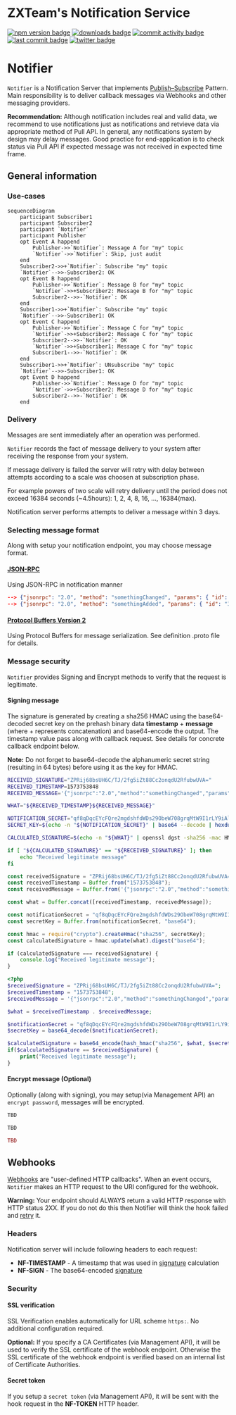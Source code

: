 # ZXTeam's Notification Service
[![npm version badge](https://img.shields.io/npm/v/@zxteam/identity.service.svg)](https://www.npmjs.com/package/@zxteam/notification.service)
[![downloads badge](https://img.shields.io/npm/dm/@zxteam/identity.service.svg)](https://www.npmjs.org/package/@zxteam/notification.service)
[![commit activity badge](https://img.shields.io/github/commit-activity/m/zxteamorg/node.notification.service)](https://github.com/zxteamorg/node.notification.service/pulse)
[![last commit badge](https://img.shields.io/github/last-commit/zxteamorg/node.notification.service)](https://github.com/zxteamorg/node.notification.service/graphs/commit-activity)
[![twitter badge](https://img.shields.io/twitter/follow/zxteamorg?style=social&logo=twitter)](https://twitter.com/zxteamorg)

# Notifier
`Notifier` is a Notification Server that implements [Publish–Subscribe](https://en.wikipedia.org/wiki/Publish%E2%80%93subscribe_pattern) Pattern. Main responsibility is to deliver callback messages via Webhooks and other messaging providers.

>>>
**Recommendation:** Although notification includes real and valid data, we recommend to use notifications just as notifications and retvieve data via appropriate method of Pull API.
In general, any notifications system by design may delay messages. Good practice for end-application is to check status via Pull API if expected message was not received in expected time frame.
>>>

## General information

### Use-cases

```mermaid
sequenceDiagram
	participant Subscriber1
	participant Subscriber2
	participant `Notifier`
	participant Publisher
	opt Event A happend
		Publisher->>`Notifier`: Message A for "my" topic
		`Notifier`->>`Notifier`: Skip, just audit
	end
	Subscriber2->>+`Notifier`: Subscribe "my" topic
	`Notifier`-->>-Subscriber2: OK
	opt Event B happend
		Publisher->>`Notifier`: Message B for "my" topic
		`Notifier`->>+Subscriber2: Message B for "my" topic
		Subscriber2-->>-`Notifier`: OK
	end
	Subscriber1->>+`Notifier`: Subscribe "my" topic
	`Notifier`-->>-Subscriber1: OK
	opt Event C happend
		Publisher->>`Notifier`: Message C for "my" topic
		`Notifier`->>+Subscriber2: Message C for "my" topic
		Subscriber2-->>-`Notifier`: OK
		`Notifier`->>+Subscriber1: Message C for "my" topic
		Subscriber1-->>-`Notifier`: OK
	end
	Subscriber1->>+`Notifier`: UNsubscribe "my" topic
	`Notifier`-->>-Subscriber1: OK
	opt Event D happend
		Publisher->>`Notifier`: Message D for "my" topic
		`Notifier`->>+Subscriber2: Message D for "my" topic
		Subscriber2-->>-`Notifier`: OK
	end
```

### Delivery
Messages are sent immediately after an operation was performed.

`Notifier` records the fact of message delivery to your system after receiving the response from your system.

If message delivery is failed the server will retry with delay between attempts according to a scale was choosen at subscription phase.

For example powers of two scale will retry delivery until the period does not exceed 16384 seconds (~4.5hours): 1, 2, 4, 8, 16, ..., 16384(max).

Notification server performs attempts to deliver a message within 3 days.

### Selecting message format
Along with setup your notification endpoint, you may choose message format.

#### [JSON-RPC](https://www.jsonrpc.org/specification)
Using JSON-RPC in notification manner
```JSON
--> {"jsonrpc": "2.0", "method": "somethingChanged", "params": { "id": "68ac6741f92d41fbbc894ab406fcc91d", ...... }}
--> {"jsonrpc": "2.0", "method": "somethingAdded", "params": { "id": "3d80cbbe", ...... }}
```

#### [Protocol Buffers Version 2](https://developers.google.com/protocol-buffers/docs/reference/proto2-spec)
Using Protocol Buffers for message serialization. See definition .proto file for details.

### Message security
`Notifier` provides Signing and Encrypt methods to verify that the request is legitimate.

#### Signing message
The signature is generated by creating a sha256 HMAC using the base64-decoded secret key on the prehash binary data **timestamp** + **message** (where + represents concatenation) and base64-encode the output. The timestamp value pass along with callback request. See details for concrete callback endpoint below.

>>>
**Note:** Do not forget to base64-decode the alphanumeric secret string (resulting in 64 bytes) before using it as the key for HMAC.
>>>

```Bash tab="Bash + OpenSSL"
RECEIVED_SIGNATURE="ZPRij68bsUH6C/TJ/2fg5iZt88Cc2onqdU2RfubwUVA="
RECEIVED_TIMESTAMP=1573753848
RECEIVED_MESSAGE='{"jsonrpc":"2.0","method":"somethingChanged","params":{"id":"1490548887804-XA-1112-TU"}}'

WHAT="${RECEIVED_TIMESTAMP}${RECEIVED_MESSAGE}"

NOTIFICATION_SECRET="qf8qDqcEYcFQre2mgdshfdWDs29ObeW708grqMtW9I1rLY9iAl3EUn6A1HoeMSSp3XNL3qUlRJRrlo4eo7JxBw=="
SECRET_KEY=$(echo -n "${NOTIFICATION_SECRET}" | base64 --decode | hexdump -v -e '/1 "%02x"')

CALCULATED_SIGNATURE=$(echo -n "${WHAT}" | openssl dgst -sha256 -mac HMAC -macopt "hexkey:$SECRET_KEY" | xxd -r -p | base64)

if [ "${CALCULATED_SIGNATURE}" == "${RECEIVED_SIGNATURE}" ]; then
	echo "Received legitimate message"
fi
```

```JavaScript tab="NodeJS"
const receivedSignature = "ZPRij68bsUH6C/TJ/2fg5iZt88Cc2onqdU2RfubwUVA=";
const receivedTimestamp = Buffer.from("1573753848");
const receivedMessage = Buffer.from('{"jsonrpc":"2.0","method":"somethingChanged","params":{"id":"1490548887804-XA-1112-TU"}}');

const what = Buffer.concat([receivedTimestamp, receivedMessage]);

const notificationSecret = "qf8qDqcEYcFQre2mgdshfdWDs29ObeW708grqMtW9I1rLY9iAl3EUn6A1HoeMSSp3XNL3qUlRJRrlo4eo7JxBw==";
const secretKey = Buffer.from(notificationSecret, "base64");

const hmac = require("crypto").createHmac("sha256", secretKey);
const calculatedSignature = hmac.update(what).digest("base64");

if (calculatedSignature === receivedSignature) {
	console.log("Received legitimate message");
}
```

```PHP tab=
<?php
$receivedSignature = "ZPRij68bsUH6C/TJ/2fg5iZt88Cc2onqdU2RfubwUVA=";
$receivedTimestamp = "1573753848";
$receivedMessage = '{"jsonrpc":"2.0","method":"somethingChanged","params":{"id":"1490548887804-XA-1112-TU"}}';

$what = $receivedTimestamp . $receivedMessage;

$notificationSecret = "qf8qDqcEYcFQre2mgdshfdWDs29ObeW708grqMtW9I1rLY9iAl3EUn6A1HoeMSSp3XNL3qUlRJRrlo4eo7JxBw==";
$secretKey = base64_decode($notificationSecret);

$calculatedSignature = base64_encode(hash_hmac("sha256", $what, $secretKey, true));
if($calculatedSignature == $receivedSignature) {
	print("Received legitimate message");
}
```


#### Encrypt message (Optional)
Optionally (along with signing), you may setup(via Management API) an `encrypt password`, messages will be encrypted.

```Bash tab="Bash + OpenSSL"
TBD
```

```JavaScript tab="NodeJS"
TBD
```

```PHP tab=
TBD
```


## Webhooks
[Webhooks](https://en.wikipedia.org/wiki/Webhook) are "user-defined HTTP
callbacks".
When an event occurs, `Notifier` makes an HTTP request to the URI configured for the webhook.

>>>
**Warning:** Your endpoint should ALWAYS return a valid HTTP response with HTTP status 2XX. If you do not do this then Notifier will think the hook failed and [retry](#delivery) it.
>>>

### Headers
Notification server will include following headers to each request:

* **NF-TIMESTAMP** - A timestamp that was used in [signature](#signing-message) calculation
* **NF-SIGN** - The base64-encoded [signature](#signing-message)

### Security

#### SSL verification
SSL Verification enables automatically for URL scheme `https:`. No additional configuration required.

>>>
**Optional:** If you specify a CA Certificates (via Management API), it will be used to verify the SSL certificate of the webhook endpoint. Otherwise the SSL certificate of the webhook endpoint is verified based on an internal list of Certificate Authorities.
>>>

#### Secret token
If you setup a `secret token` (via Management API), it will be sent with the hook request in the **NF-TOKEN** HTTP header.
